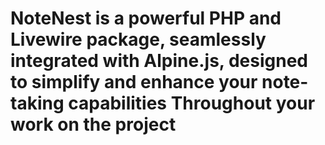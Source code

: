 
# NoteNest is a powerful PHP and Livewire package, seamlessly integrated with Alpine.js, designed to simplify and enhance your note-taking capabilities Throughout your work on the project
